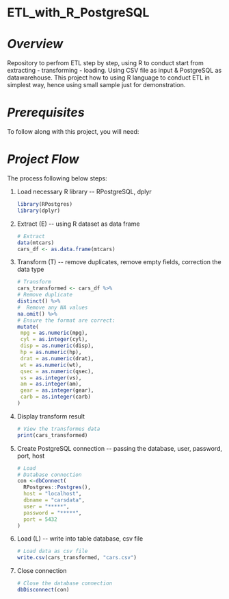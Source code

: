 # ETL_with_R_PostgreSQL
# *Overview*
Repository to perfrom ETL step by step, using R to conduct start from extracting - transforming - loading. Using CSV file as input & PostgreSQL as datawarehouse. This project how to using R language to conduct ETL in simplest way, hence using small sample just for demonstration. 
# *Prerequisites* 
To follow along with this project, you will need:

# *Project Flow*
The process following below steps:
1. Load necessary R library -- RPostgreSQL, dplyr
   ```R
   library(RPostgres)
   library(dplyr)
3. Extract (E) -- using R dataset as data frame
   ```R
   # Extract
   data(mtcars)
   cars_df <- as.data.frame(mtcars)
5. Transform (T) -- remove duplicates, remove empty fields, correction the data type
   ```R
   # Transform
   cars_transformed <- cars_df %>%
   # Remove duplicate
   distinct() %>%
   #  Remove any NA values
   na.omit() %>%
   # Ensure the format are correct:
   mutate(
    mpg = as.numeric(mpg),
    cyl = as.integer(cyl),
    disp = as.numeric(disp),
    hp = as.numeric(hp),
    drat = as.numeric(drat),
    wt = as.numeric(wt),
    qsec = as.numeric(qsec),
    vs = as.integer(vs),
    am = as.integer(am),
    gear = as.integer(gear),
    carb = as.integer(carb)
   )
7. Display transform result
   ```R
   # View the transformes data
   print(cars_transformed)
9. Create PostgreSQL connection -- passing the database, user, password, port, host
    ```R
   # Load 
   # Database connection
   con <-dbConnect(
      RPostgres::Postgres(),
      host = "localhost",
      dbname = "carsdata",
      user = "*****",
      password = "*****",
      port = 5432
   )
11. Load (L) -- write into table database, csv file
    ```R
    # Load data as csv file
    write.csv(cars_transformed, "cars.csv")
13. Close connection
    ```R
    # Close the database connection
    dbDisconnect(con)
